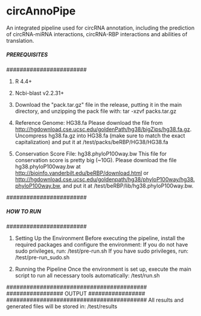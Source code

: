 # circAnnoPipe
An integrated pipeline used for circRNA annotation, including the prediction of circRNA-miRNA interactions, circRNA-RBP interactions and abilities of translation.

##### PREREQUISITES ######
########################
1. R 4.4+

2. Ncbi-blast v2.2.31+ 

3. Download the "pack.tar.gz" file in the release, putting it in the main directory, and unzipping the pack file with: tar -xzvf packs.tar.gz

3. Reference Genome: HG38.fa
    Please download the file from http://hgdownload.cse.ucsc.edu/goldenPath/hg38/bigZips/hg38.fa.gz. 
    Uncompress hg38.fa.gz into HG38.fa (make sure to match the exact capitalization) and put it at /test/packs/beRBP/HG38/HG38.fa

4. Conservation Score File: hg38.phyloP100way.bw
	This file for conservation score is pretty big (~10G). Please download the file hg38.phyloP100way.bw at http://bioinfo.vanderbilt.edu/beRBP/download.html or http://hgdownload.cse.ucsc.edu/goldenpath/hg38/phyloP100way/hg38.phyloP100way.bw, and put it at /test/beRBP/lib/hg38.phyloP100way.bw.

########################
##### HOW TO RUN ######
########################
1. Setting Up the Environment
   Before executing the pipeline, install the required packages and configure the environment:
    If you do not have sudo privileges, run: /test/pre-run.sh
    If you have sudo privileges, run: /test/pre-run_sudo.sh

2. Running the Pipeline
    Once the environment is set up, execute the main script to run all necessary tools automatically: /test/run.sh

##########################################
################# OUTPUT #################
##########################################
All results and generated files will be stored in: /test/results
